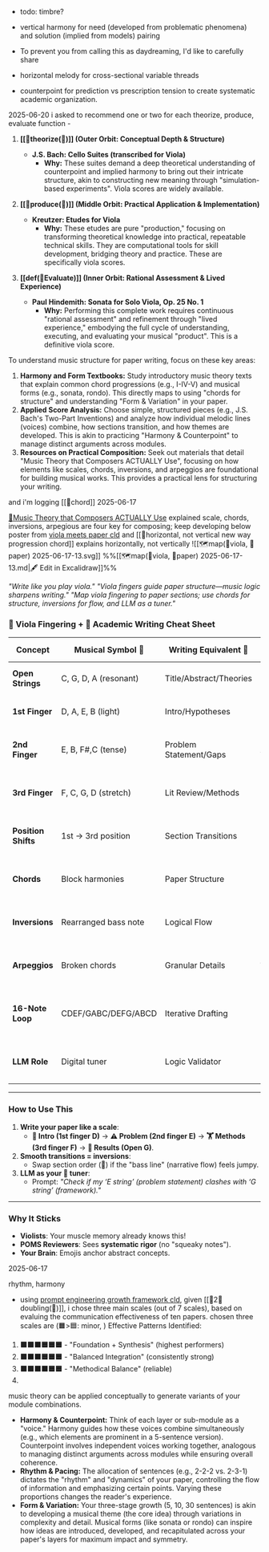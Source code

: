 - todo: timbre?
- vertical harmony for need (developed from problematic phenomena) and solution (implied from models) pairing

- To prevent you from calling this as daydreaming, I'd like to carefully share 

- horizontal melody for cross-sectional variable threads

- counterpoint for prediction vs prescription tension to create systematic academic organization.



2025-06-20
i asked to recommend one or two for each theorize, produce, evaluate function -
1. **[[💭theorize(💸)]] (Outer Orbit: Conceptual Depth & Structure)**
    - **J.S. Bach: Cello Suites (transcribed for Viola)**
        - **Why:** These suites demand a deep theoretical understanding of counterpoint and implied harmony to bring out their intricate structure, akin to constructing new meaning through "simulation-based experiments". Viola scores are widely available.
2. **[[📐produce(💭)]] (Middle Orbit: Practical Application & Implementation)**
    
    - **Kreutzer: Etudes for Viola**
        - **Why:** These etudes are pure "production," focusing on transforming theoretical knowledge into practical, repeatable technical skills. They are computational tools for skill development, bridging theory and practice. These are specifically viola scores.
3. **[[def(💸Evaluate)]] (Inner Orbit: Rational Assessment & Lived Experience)**
    
    - **Paul Hindemith: Sonata for Solo Viola, Op. 25 No. 1**
        - **Why:** Performing this complete work requires continuous "rational assessment" and refinement through "lived experience," embodying the full cycle of understanding, executing, and evaluating your musical "product". This is a definitive viola score.

To understand music structure for paper writing, focus on these key areas:

1. **Harmony and Form Textbooks:** Study introductory music theory texts that explain common chord progressions (e.g., I-IV-V) and musical forms (e.g., sonata, rondo). This directly maps to using "chords for structure" and understanding "Form & Variation" in your paper.
2. **Applied Score Analysis:** Choose simple, structured pieces (e.g., J.S. Bach's Two-Part Inventions) and analyze how individual melodic lines (voices) combine, how sections transition, and how themes are developed. This is akin to practicing "Harmony & Counterpoint" to manage distinct arguments across modules.
3. **Resources on Practical Composition:** Seek out materials that detail "Music Theory that Composers ACTUALLY Use", focusing on how elements like scales, chords, inversions, and arpeggios are foundational for building musical works. This provides a practical lens for structuring your writing.

and i'm logging [[🎹chord]]
2025-06-17

[🎥Music Theory that Composers ACTUALLY Use](https://www.youtube.com/watch?v=KmKjbfgf55Y&ab_channel=JamesonNathanJones) explained scale, chords, inversions, arpegious are four key for composing; keep developing below poster from [viola meets paper cld](https://claude.ai/chat/278c669b-e935-45fe-bb8d-a8a8405740c3) and [[🎥horizontal, not vertical new way progression chord]] explains horizontally, not vertically
![[🗺️map(🎻viola, 📝paper) 2025-06-17-13.svg]]
%%[[🗺️map(🎻viola, 📝paper) 2025-06-17-13.md|🖋 Edit in Excalidraw]]%%



_"Write like you play viola."_
_"Viola fingers guide paper structure—music logic sharpens writing."_
_"Map viola fingering to paper sections; use chords for structure, inversions for flow, and LLM as a tuner."_

### **🎻 Viola Fingering + 📝 Academic Writing Cheat Sheet**

| **Concept**         | **Musical Symbol** 🎵 | **Writing Equivalent** 📑 | **Key Emoji** | **Actionable Tip**                             |
| ------------------- | --------------------- | ------------------------- | ------------- | ---------------------------------------------- |
| **Open Strings**    | C, G, D, A (resonant) | Title/Abstract/Theories   | 🎯            | _Start bold—like an open C string._            |
| **1st Finger**      | D, A, E, B (light)    | Intro/Hypotheses          | 🏁            | _Set the key (context) cleanly._               |
| **2nd Finger**      | E, B, F#,C (tense)    | Problem Statement/Gaps    | ⚠️            | _Create "leading tone" tension._               |
| **3rd Finger**      | F, C, G, D (stretch)  | Lit Review/Methods        | 🏋️           | _Synthesize ideas (avoid flat intonation)._    |
| **Position Shifts** | 1st → 3rd position    | Section Transitions       | 🔄            | _Shift depth like moving up the fingerboard._  |
| **Chords**          | Block harmonies       | Paper Structure           | 🧱            | _Build sections like I-IV-V progressions._     |
| **Inversions**      | Rearranged bass note  | Logical Flow              | 🚦            | _Reorder for smooth "voice leading."_          |
| **Arpeggios**       | Broken chords         | Granular Details          | 🔍            | _Break data into step-by-step sequences._      |
| **16-Note Loop**    | CDEF/GABC/DEFG/ABCD   | Iterative Drafting        | 🔄            | _Revise like fingering drills—repeat, refine._ |
| **LLM Role**        | Digital tuner         | Logic Validator           | 🤖            | _"Flag intonation errors" in arguments._       |

---

### **How to Use This**

1. **Write your paper like a scale**:
    - **🏁 Intro (1st finger D)** → **⚠️ Problem (2nd finger E)** → **🏋️ Methods (3rd finger F)** → **🎯 Results (Open G)**.
2. **Smooth transitions = inversions**:
    - Swap section order (**🚦**) if the "bass line" (narrative flow) feels jumpy.
3. **LLM as your 🎻 tuner**:
    - Prompt: _"Check if my ‘E string’ (problem statement) clashes with ‘G string’ (framework)."_

---

### **Why It Sticks**

- **Violists**: Your muscle memory already knows this!
- **POMS Reviewers**: Sees **systematic rigor** (no "squeaky notes").
- **Your Brain**: Emojis anchor abstract concepts.



2025-06-17

rhythm, harmony
- using [prompt engineering growth framework cld](https://claude.ai/chat/e12fe6fa-4d0b-465b-ad3d-2e631e804df7), given [[🌱2🌲doubling(📝)]],  i chose three main scales (out of 7 scales), based on evaluing the communication effectiveness of ten papers. chosen three scales are (🟧>🟦: minor, ) Effective Patterns Identified:


1. **🟩🟩🟧🟦🟦🟦** - "Foundation + Synthesis" (highest performers)
2. **🟩🟧🟧🟦🟦🟦** - "Balanced Integration" (consistently strong)
3. **🟩🟩🟧🟧🟦🟦** - "Methodical Balance" (reliable)
4. 
music theory can be applied conceptually to generate variants of your module combinations.

- **Harmony & Counterpoint:** Think of each layer or sub-module as a "voice." Harmony guides how these voices combine simultaneously (e.g., which elements are prominent in a 5-sentence version). Counterpoint involves independent voices working together, analogous to managing distinct arguments across modules while ensuring overall coherence.
- **Rhythm & Pacing:** The allocation of sentences (e.g., 2-2-2 vs. 2-3-1) dictates the "rhythm" and "dynamics" of your paper, controlling the flow of information and emphasizing certain points. Varying these proportions changes the reader's experience.
- **Form & Variation:** Your three-stage growth (5, 10, 30 sentences) is akin to developing a musical theme (the core idea) through variations in complexity and detail. Musical forms (like sonata or rondo) can inspire how ideas are introduced, developed, and recapitulated across your paper's layers for maximum impact and symmetry.